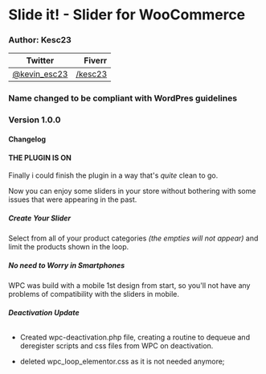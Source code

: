# Slide it! - Slider for WooCommerce

### Author: Kesc23
| Twitter | Fiverr |
|-|-:|
| [@kevin_esc23](https://twitter.com/kevin_esc23) | [/kesc23](https://fiverr.com/kesc23)|

### **Name changed to be compliant with WordPres guidelines**

### Version 1.0.0
#### Changelog

#### **THE PLUGIN IS ON**

Finally i could finish the plugin in a way that's *quite* clean to go.

Now you can enjoy some sliders in your store without bothering with some issues 
that were appearing in the past.

##### Create Your Slider

Select from all of your product categories *(the empties will not appear)* and
limit the products shown in the loop.

##### No need to Worry in Smartphones

WPC was build with a mobile 1st design from start, so you'll not have 
any problems of compatibility with the sliders in mobile.

###### **Deactivation Update**

- Created wpc-deactivation.php file, creating a routine to dequeue and deregister scripts and css files from WPC on deactivation.

- deleted wpc_loop_elementor.css as it is not needed anymore;

